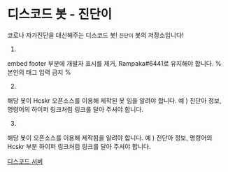 # 디스코드 봇 - 진단이

코로나 자가진단을 대신해주는 디스코드 봇!
`진단이` 봇의 저장소입니다!

1. 
embed footer 부분에 개발자 표시를 제거, Rampaka#6441로 유지해야 합니다.
% 본인의 태그 입력 금지 %

2. 
해당 봇이 Hcskr 오픈소스를 이용해 제작된 봇 임을 알려야 합니다.
예 ) 진단아 정보, 명령어의 하이퍼 링크처럼 링크를 달아 주셔야 합니다.

3. 
해당 봇이 오픈소스를 이용해 제작됨을 알려야 합니다.
예 ) 진단아 정보, 명령어의 Hcskr 부분 하이퍼 링크처럼 링크를 달아 주셔야 합니다.

[디스코드 서버](https://discord.gg/XnAqJW2huv)
